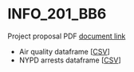 # INFO_201_BB6
Project proposal PDF [document link](https://github.com/INFO-201-Fall-2023-Final/final-projects-sgiang1/blob/b8f06cc553a18221b405cdeb99b4950b78c37eee/INFO_201_Project_Proposal_.pdf)
* Air quality dataframe [[CSV](https://catalog.data.gov/dataset/air-quality)]
* NYPD arrests dataframe [[CSV](https://data.cityofnewyork.us/Public-Safety/NYPD-Arrests-Data-Historic-/8h9b-rp9u)]
